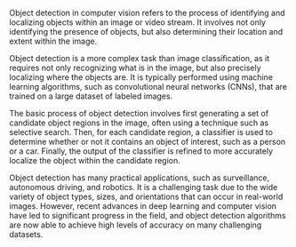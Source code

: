 Object detection in computer vision refers to the process of identifying and localizing objects within an image or video stream. It involves not only identifying the presence of objects, but also determining their location and extent within the image.

Object detection is a more complex task than image classification, as it requires not only recognizing what is in the image, but also precisely localizing where the objects are. It is typically performed using machine learning algorithms, such as convolutional neural networks (CNNs), that are trained on a large dataset of labeled images.

The basic process of object detection involves first generating a set of candidate object regions in the image, often using a technique such as selective search. Then, for each candidate region, a classifier is used to determine whether or not it contains an object of interest, such as a person or a car. Finally, the output of the classifier is refined to more accurately localize the object within the candidate region.

Object detection has many practical applications, such as surveillance, autonomous driving, and robotics. It is a challenging task due to the wide variety of object types, sizes, and orientations that can occur in real-world images. However, recent advances in deep learning and computer vision have led to significant progress in the field, and object detection algorithms are now able to achieve high levels of accuracy on many challenging datasets.